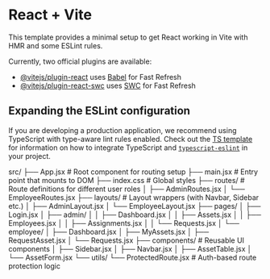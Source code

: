 # React + Vite

This template provides a minimal setup to get React working in Vite with HMR and some ESLint rules.

Currently, two official plugins are available:

- [@vitejs/plugin-react](https://github.com/vitejs/vite-plugin-react/blob/main/packages/plugin-react) uses [Babel](https://babeljs.io/) for Fast Refresh
- [@vitejs/plugin-react-swc](https://github.com/vitejs/vite-plugin-react/blob/main/packages/plugin-react-swc) uses [SWC](https://swc.rs/) for Fast Refresh

## Expanding the ESLint configuration

If you are developing a production application, we recommend using TypeScript with type-aware lint rules enabled. Check out the [TS template](https://github.com/vitejs/vite/tree/main/packages/create-vite/template-react-ts) for information on how to integrate TypeScript and [`typescript-eslint`](https://typescript-eslint.io) in your project.





src/
├── App.jsx                 # Root component for routing setup
├── main.jsx               # Entry point that mounts <App /> to DOM
├── index.css              # Global styles
├── routes/                # Route definitions for different user roles
│   ├── AdminRoutes.jsx
│   └── EmployeeRoutes.jsx
├── layouts/               # Layout wrappers (with Navbar, Sidebar etc.)
│   ├── AdminLayout.jsx
│   └── EmployeeLayout.jsx
├── pages/
│   ├── Login.jsx
│   ├── admin/
│   │   ├── Dashboard.jsx
│   │   ├── Assets.jsx
│   │   ├── Employees.jsx
│   │   ├── Assignments.jsx
│   │   └── Requests.jsx
│   └── employee/
│       ├── Dashboard.jsx
│       ├── MyAssets.jsx
│       ├── RequestAsset.jsx
│       └── Requests.jsx
├── components/            # Reusable UI components
│   ├── Sidebar.jsx
│   ├── Navbar.jsx
│   ├── AssetTable.jsx
│   └── AssetForm.jsx
└── utils/
    └── ProtectedRoute.jsx # Auth-based route protection logic
